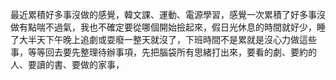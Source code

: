 最近累積好多事沒做的感覺，韓文課、運動、電源學習，感覺一次累積了好多事沒做有點喘不過氣，我也不確定要從哪個開始撿起來，假日光休息的時間就好少，睡了大半天下午晚上追劇或耍廢一整天就沒了，下班時間不是累就是沒心力做這些事，等等回去要先整理待辦事項，先把腦袋所有思緒打出來，要看的劇、要約的人、要讀的書、要做的家事，